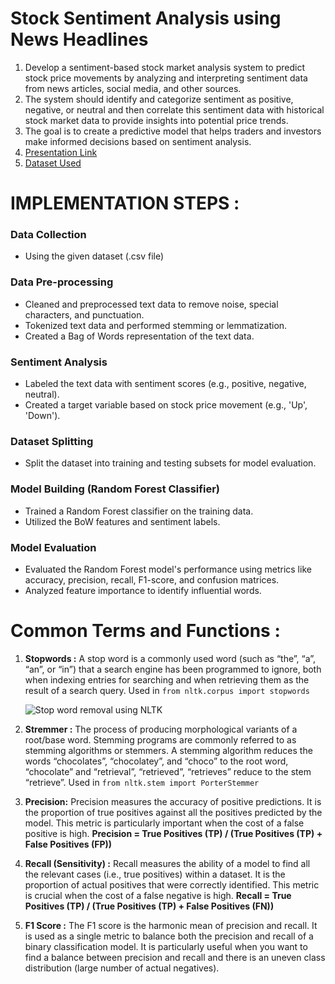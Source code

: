 # Stock Sentiment Analysis using News Headlines

1. Develop a sentiment-based stock market analysis system to predict stock price movements by analyzing and interpreting sentiment data from news articles, social media, and other sources.
2. The system should identify and categorize sentiment as positive, negative, or neutral and then correlate this sentiment data with historical stock market data to provide insights into potential price trends.
3. The goal is to create a predictive model that helps traders and investors make informed decisions based on sentiment analysis.
4. [Presentation Link](https://docs.google.com/presentation/d/1LBmARgbd_I-7k4FbuzoT4gE_axkdfUrc-txeirvlaoY/edit?usp=sharing)
5. [Dataset Used](https://drive.google.com/file/d/1TofKCCkTKKDeXtHvyw4GT-N3DiyPcvyq/view?usp=sharing)

# IMPLEMENTATION STEPS :

### Data Collection

- Using the given dataset (.csv file)

### Data Pre-processing

- Cleaned and preprocessed text data to remove noise, special characters, and punctuation.
- Tokenized text data and performed stemming or lemmatization.
- Created a Bag of Words representation of the text data.

### Sentiment Analysis

- Labeled the text data with sentiment scores (e.g., positive, negative, neutral).
- Created a target variable based on stock price movement (e.g., 'Up', 'Down').

### Dataset Splitting

- Split the dataset into training and testing subsets for model evaluation.

### Model Building (Random Forest Classifier)

- Trained a Random Forest classifier on the training data.
- Utilized the BoW features and sentiment labels.

### Model Evaluation

- Evaluated the Random Forest model's performance using metrics like accuracy, precision, recall, F1-score, and confusion matrices.
- Analyzed feature importance to identify influential words.

# Common Terms and Functions :

1. **Stopwords :** A stop word is a commonly used word (such as “the”, “a”, “an”, or “in”) that a search engine has been programmed to ignore, both when indexing entries for searching and when retrieving them as the result of a search query. Used in `from nltk.corpus import stopwords`

   ![Stop word removal using NLTK](https://media.geeksforgeeks.org/wp-content/cdn-uploads/Stop-word-removal-using-NLTK.png)

2. **Stremmer :** The process of producing morphological variants of a root/base word. Stemming programs are commonly referred to as stemming algorithms or stemmers. A stemming algorithm reduces the words “chocolates”, “chocolatey”, and “choco” to the root word, “chocolate” and “retrieval”, “retrieved”, “retrieves” reduce to the stem “retrieve”. Used in `from nltk.stem import PorterStemmer`
3. **Precision:** Precision measures the accuracy of positive predictions. It is the proportion of true positives against all the positives predicted by the model. This metric is particularly important when the cost of a false positive is high. **Precision = True Positives (TP) / (True Positives (TP) + False Positives (FP))**
4. **Recall (Sensitivity) :** Recall measures the ability of a model to find all the relevant cases (i.e., true positives) within a dataset. It is the proportion of actual positives that were correctly identified. This metric is crucial when the cost of a false negative is high. **Recall = True Positives (TP) / (True Positives (TP) + False Positives (FN))**
5. **F1 Score :** The F1 score is the harmonic mean of precision and recall. It is used as a single metric to balance both the precision and recall of a binary classification model. It is particularly useful when you want to find a balance between precision and recall and there is an uneven class distribution (large number of actual negatives).
